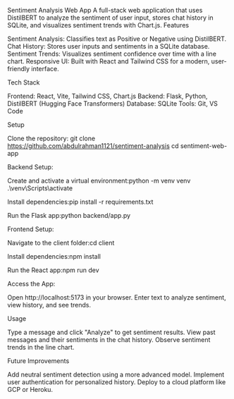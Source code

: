 Sentiment Analysis Web App
A full-stack web application that uses DistilBERT to analyze the sentiment of user input, stores chat history in SQLite, and visualizes sentiment trends with Chart.js.
Features

Sentiment Analysis: Classifies text as Positive or Negative using DistilBERT.
Chat History: Stores user inputs and sentiments in a SQLite database.
Sentiment Trends: Visualizes sentiment confidence over time with a line chart.
Responsive UI: Built with React and Tailwind CSS for a modern, user-friendly interface.

Tech Stack

Frontend: React, Vite, Tailwind CSS, Chart.js
Backend: Flask, Python, DistilBERT (Hugging Face Transformers)
Database: SQLite
Tools: Git, VS Code

Setup


Clone the repository:
git clone https://github.com/abdulrahman1121/sentiment-analysis
cd sentiment-web-app



Backend Setup:


Create and activate a virtual environment:python -m venv venv
.\venv\Scripts\activate



Install dependencies:pip install -r requirements.txt



Run the Flask app:python backend/app.py





Frontend Setup:


Navigate to the client folder:cd client




Install dependencies:npm install



Run the React app:npm run dev





Access the App:


Open http://localhost:5173 in your browser.
Enter text to analyze sentiment, view history, and see trends.




Usage


Type a message and click "Analyze" to get sentiment results.
View past messages and their sentiments in the chat history.
Observe sentiment trends in the line chart.


Future Improvements


Add neutral sentiment detection using a more advanced model.
Implement user authentication for personalized history.
Deploy to a cloud platform like GCP or Heroku.

